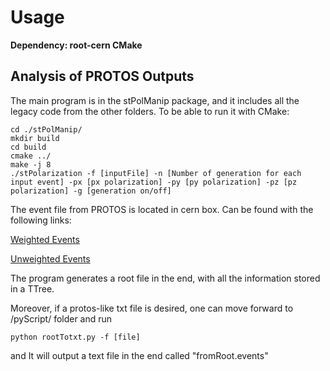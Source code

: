 # Usage
**Dependency: root-cern CMake**

## Analysis of PROTOS Outputs
The main program is in the stPolManip package, and it includes all the legacy code from the other folders.
To be able to run it with CMake:
```
cd ./stPolManip/
mkdir build
cd build
cmake ../
make -j 8
./stPolarization -f [inputFile] -n [Number of generation for each input event] -px [px polarization] -py [py polarization] -pz [pz polarization] -g [generation on/off]
```
The event file from PROTOS is located in cern box. Can be found with the following links:

[Weighted Events](https://cernbox.cern.ch/index.php/s/IY8jN6D7ghkXBIL)

[Unweighted Events](https://cernbox.cern.ch/index.php/s/moMNaTjrP4bPDyA)

The program generates a root file in the end, with all the information stored in a TTree.

Moreover, if a protos-like txt file is desired, one can move forward to /pyScript/ folder and run
```
python rootTotxt.py -f [file]
```
and It will output a text file in the end called "fromRoot.events"


